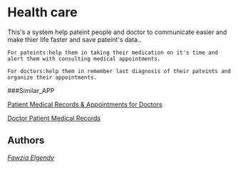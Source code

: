 # Health care

This's a system help pateint people and doctor to communicate easier and make thier life faster and save pateint's data..

```
For pateints:help them in taking their medication on it's time and alert them with consulting medical appointments.
```

```
For doctors:help them in remember last diagnosis of their pateints and organize their appointments.
```

###Similar_APP

[Patient Medical Records & Appointments for Doctors](https://play.google.com/store/apps/details?id=us.drpad.drpadapp)

[Doctor Patient Medical Records](https://play.google.com/store/apps/details?id=com.mobilebizco.atworkseries.doctor)

## Authors

[*Fawzia Elgendy*](https://github.com/FawziaElgendy)
